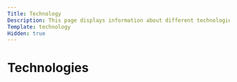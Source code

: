 ```yaml
---
Title: Technology
Description: This page displays information about different technologies.
Template: technology
Hidden: true
---
```


Technologies
==========================

